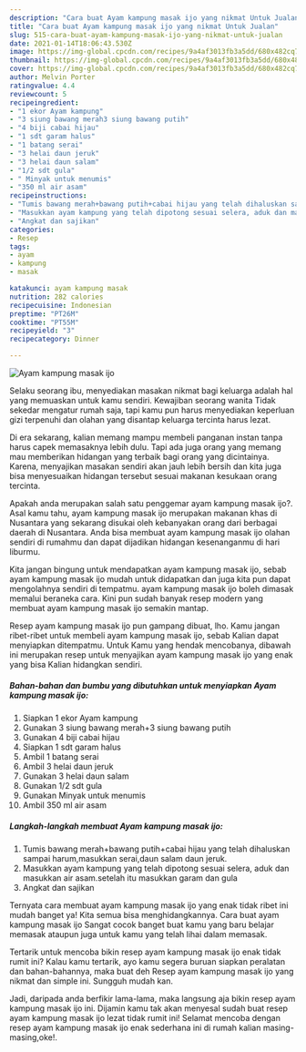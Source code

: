 ```yaml
---
description: "Cara buat Ayam kampung masak ijo yang nikmat Untuk Jualan"
title: "Cara buat Ayam kampung masak ijo yang nikmat Untuk Jualan"
slug: 515-cara-buat-ayam-kampung-masak-ijo-yang-nikmat-untuk-jualan
date: 2021-01-14T18:06:43.530Z
image: https://img-global.cpcdn.com/recipes/9a4af3013fb3a5dd/680x482cq70/ayam-kampung-masak-ijo-foto-resep-utama.jpg
thumbnail: https://img-global.cpcdn.com/recipes/9a4af3013fb3a5dd/680x482cq70/ayam-kampung-masak-ijo-foto-resep-utama.jpg
cover: https://img-global.cpcdn.com/recipes/9a4af3013fb3a5dd/680x482cq70/ayam-kampung-masak-ijo-foto-resep-utama.jpg
author: Melvin Porter
ratingvalue: 4.4
reviewcount: 5
recipeingredient:
- "1 ekor Ayam kampung"
- "3 siung bawang merah3 siung bawang putih"
- "4 biji cabai hijau"
- "1 sdt garam halus"
- "1 batang serai"
- "3 helai daun jeruk"
- "3 helai daun salam"
- "1/2 sdt gula"
- " Minyak untuk menumis"
- "350 ml air asam"
recipeinstructions:
- "Tumis bawang merah+bawang putih+cabai hijau yang telah dihaluskan sampai harum,masukkan serai,daun salam daun jeruk."
- "Masukkan ayam kampung yang telah dipotong sesuai selera, aduk dan masukkan air asam.setelah itu masukkan garam dan gula"
- "Angkat dan sajikan"
categories:
- Resep
tags:
- ayam
- kampung
- masak

katakunci: ayam kampung masak 
nutrition: 282 calories
recipecuisine: Indonesian
preptime: "PT26M"
cooktime: "PT55M"
recipeyield: "3"
recipecategory: Dinner

---
```



![Ayam kampung masak ijo](https://img-global.cpcdn.com/recipes/9a4af3013fb3a5dd/680x482cq70/ayam-kampung-masak-ijo-foto-resep-utama.jpg)

Selaku seorang ibu, menyediakan masakan nikmat bagi keluarga adalah hal yang memuaskan untuk kamu sendiri. Kewajiban seorang  wanita Tidak sekedar mengatur rumah saja, tapi kamu pun harus menyediakan keperluan gizi terpenuhi dan olahan yang disantap keluarga tercinta harus lezat.

Di era  sekarang, kalian memang mampu membeli panganan instan tanpa harus capek memasaknya lebih dulu. Tapi ada juga orang yang memang mau memberikan hidangan yang terbaik bagi orang yang dicintainya. Karena, menyajikan masakan sendiri akan jauh lebih bersih dan kita juga bisa menyesuaikan hidangan tersebut sesuai makanan kesukaan orang tercinta. 



Apakah anda merupakan salah satu penggemar ayam kampung masak ijo?. Asal kamu tahu, ayam kampung masak ijo merupakan makanan khas di Nusantara yang sekarang disukai oleh kebanyakan orang dari berbagai daerah di Nusantara. Anda bisa membuat ayam kampung masak ijo olahan sendiri di rumahmu dan dapat dijadikan hidangan kesenanganmu di hari liburmu.

Kita jangan bingung untuk mendapatkan ayam kampung masak ijo, sebab ayam kampung masak ijo mudah untuk didapatkan dan juga kita pun dapat mengolahnya sendiri di tempatmu. ayam kampung masak ijo boleh dimasak memalui beraneka cara. Kini pun sudah banyak resep modern yang membuat ayam kampung masak ijo semakin mantap.

Resep ayam kampung masak ijo pun gampang dibuat, lho. Kamu jangan ribet-ribet untuk membeli ayam kampung masak ijo, sebab Kalian dapat menyiapkan ditempatmu. Untuk Kamu yang hendak mencobanya, dibawah ini merupakan resep untuk menyajikan ayam kampung masak ijo yang enak yang bisa Kalian hidangkan sendiri.

<!--inarticleads1-->

##### Bahan-bahan dan bumbu yang dibutuhkan untuk menyiapkan Ayam kampung masak ijo:

1. Siapkan 1 ekor Ayam kampung
1. Gunakan 3 siung bawang merah+3 siung bawang putih
1. Gunakan 4 biji cabai hijau
1. Siapkan 1 sdt garam halus
1. Ambil 1 batang serai
1. Ambil 3 helai daun jeruk
1. Gunakan 3 helai daun salam
1. Gunakan 1/2 sdt gula
1. Gunakan  Minyak untuk menumis
1. Ambil 350 ml air asam




<!--inarticleads2-->

##### Langkah-langkah membuat Ayam kampung masak ijo:

1. Tumis bawang merah+bawang putih+cabai hijau yang telah dihaluskan sampai harum,masukkan serai,daun salam daun jeruk.
1. Masukkan ayam kampung yang telah dipotong sesuai selera, aduk dan masukkan air asam.setelah itu masukkan garam dan gula
1. Angkat dan sajikan




Ternyata cara membuat ayam kampung masak ijo yang enak tidak ribet ini mudah banget ya! Kita semua bisa menghidangkannya. Cara buat ayam kampung masak ijo Sangat cocok banget buat kamu yang baru belajar memasak ataupun juga untuk kamu yang telah lihai dalam memasak.

Tertarik untuk mencoba bikin resep ayam kampung masak ijo enak tidak rumit ini? Kalau kamu tertarik, ayo kamu segera buruan siapkan peralatan dan bahan-bahannya, maka buat deh Resep ayam kampung masak ijo yang nikmat dan simple ini. Sungguh mudah kan. 

Jadi, daripada anda berfikir lama-lama, maka langsung aja bikin resep ayam kampung masak ijo ini. Dijamin kamu tak akan menyesal sudah buat resep ayam kampung masak ijo lezat tidak rumit ini! Selamat mencoba dengan resep ayam kampung masak ijo enak sederhana ini di rumah kalian masing-masing,oke!.

